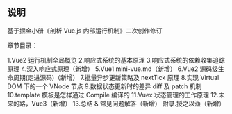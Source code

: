 ## 说明

基于掘金小册《剖析 Vue.js 内部运行机制》二次创作修订

章节目录：

1.Vue2 运行机制全局概览
2.响应式系统的基本原理
3.响应式系统的依赖收集追踪原理
4.深入响应式原理（新增）
5.Vue1 mini-vue.md（新增）
6.Vue2 源码级生命周期(走进源码)（新增）
7.批量异步更新策略及 nextTick 原理
8.实现 Virtual DOM 下的一个 VNode 节点
9.数据状态更新时的差异 diff 及 patch 机制
10.template 模板是怎样通过 Compile 编译的
11.Vuex 状态管理的工作原理
12.未来的路，Vue3（新增）
13.总结 & 常见问题解答（新增）
附录.授之以渔（新增）